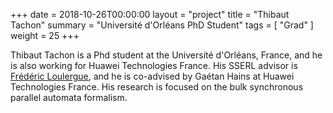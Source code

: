 +++
date = 2018-10-26T00:00:00
layout = "project"
title = "Thibaut Tachon"
summary = "Université d'Orléans PhD Student"
tags = [ "Grad" ]
weight = 25
+++

Thibaut Tachon is a Phd student at the Université d'Orléans, France,
and he is also working for Huawei Technologies France.  His SSERL
advisor is [Frédéric Loulergue](https://frederic.loulergue.eu), and he
is co-advised by Gaétan Hains at Huawei Technologies France. His
research is focused on the bulk synchronous parallel automata
formalism.